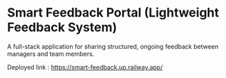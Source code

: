 # Smart Feedback Portal (Lightweight Feedback System)

A full-stack application for sharing structured, ongoing feedback between managers and team members.

Deployed link : https://smart-feedback.up.railway.app/